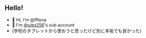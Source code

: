 ## Hello!
- 👋 Hi, I’m @fffena
- 👀 I'm [@ujex256](https://github.com/ujex256)'s sub account
- (学校のタブレットから使おうと思ったけど別に本垢でも良かった)

<!---
fffena/fffena is a ✨ special ✨ repository because its `README.md` (this file) appears on your GitHub profile.
You can click the Preview link to take a look at your changes.
--->
